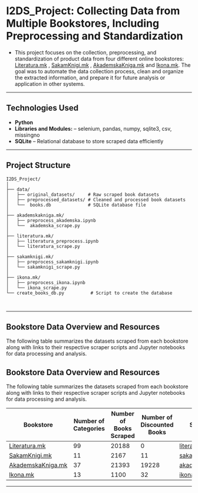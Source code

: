 # I2DS_Project: Collecting Data from Multiple Bookstores, Including Preprocessing and Standardization
- This project focuses on the collection, preprocessing, and standardization of product data from four different online bookstores: [Literatura.mk](https://www.literatura.mk/) , [SakamKnigi.mk](https://sakamknigi.mk/shop/) , [AkademskaKniga.mk](https://akademskakniga.mk/)
and  [Ikona.mk](https://ikona.mk/). The goal was to automate the data collection process, clean and organize the extracted information, and prepare it for future analysis or application in other systems.
---
## Technologies Used
- **Python**
- **Libraries and Modules:** – selenium, pandas, numpy, sqlite3, csv, missingno     
- **SQLite** – Relational database to store scraped data efficiently
---
## Project Structure
```
I2DS_Project/
│
├── data/                           
│   ├── original_datasets/     # Raw scraped book datasets
│   ├── preprocessed_datasets/ # Cleaned and processed book datasets       
│   └──  books.db              # SQLite database file
│ 
├── akademskakniga.mk/                           
│   ├── preprocess_akademska.ipynb       
│   └──  akademska_scrape.py
│    
├── literatura.mk/
│   ├── literatura_preprocess.ipynb  
│   └── literatura_scrape.py
│               
├── sakamknigi.mk/
│   ├── preprocess_sakamknigi.ipynb
│   └── sakamknigi_scrape.py
│ 
├── ikona.mk/
│   ├── preprocess_ikona.ipynb
│   └── ikona_scrape.py
└── create_books_db.py          # Script to create the database

            
```
---
## Bookstore Data Overview and Resources

The following table summarizes the datasets scraped from each bookstore along with links to their respective scraper scripts and Jupyter notebooks for data processing and analysis.
## Bookstore Data Overview and Resources

The following table summarizes the datasets scraped from each bookstore along with links to their respective scraper scripts and Jupyter notebooks for data processing and analysis.

| Bookstore              | Number of Categories | Number of Books Scraped | Number of Discounted Books | Scraper Script                                   | Data Notebook                                    |
|------------------------|----------------------|------------------------|----------------------------|-------------------------------------------------|-------------------------------------------------|
| [Literatura.mk](https://literatura.mk)         | 99                   | 20188                  | 0                          | [literatura_scrape.py](./literatura.mk/literatura_scrape.py)         | [literatura_preprocess.ipynb](./literatura.mk/preprocess_literatura.ipynb)         |
| [SakamKnigi.mk](https://sakamknigi.mk)         | 11                   | 2167                   | 11                         | [sakamknigi_scrape.py](./sakamknigi.mk/sakamknigi_scrape.py)         | [preprocess_sakamknigi.ipynb](./sakamknigi.mk/preprocess_sakamknigi.ipynb)         |
| [AkademskaKniga.mk](https://akademskakniga.mk) | 37                   | 21393                  | 19228                      | [akademska_scrape.py](./akademskakniga.mk/akademska_scrape.py)       | [preprocess_akademska.ipynb](./akademskakniga.mk/preprocess_akademska.ipynb)       |
| [Ikona.mk](https://ikona.mk)                   | 13                   | 1100                   | 32                         | [ikona_scrape.py](./ikona.mk/ikona_scrape.py)                       | [preprocess_ikona.ipynb](./ikona.mk/preprocess_ikona.ipynb)                       |
---
